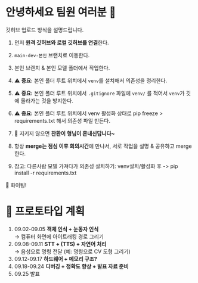 # 안녕하세요 팀원 여러분 👋  
깃허브 업로드 방식을 설명드립니다.  

1. 먼저 **원격 깃허브와 로컬 깃허브를 연결**한다.  
2. `main-dev-본인` 브랜치로 이동한다.  
3. 본인 브랜치 & 본인 모델 폴더에서 작업한다.  
4. ⚠️ **중요:** 본인 폴더 루트 위치에서 `venv`를 설치해서 의존성을 정리한다.  
5. ⚠️ **중요:** 본인 폴더 루트 위치에서 `.gitignore` 파일에 `venv/` 를 적어서 `venv`가 깃에 올라가는 것을 방지한다.
6. ⚠️ **중요:** 본인 폴더 루트 위치에서 venv 활성화 상태로 pip freeze > requirements.txt 해서 의존성 파일 만든다.
7. 🚨 지키지 않으면 **찬환이 형님이 혼내신답니다~**  
8. 항상 **merge는 점심 이후 회의시간**에 만나서, 서로 작업을 설명 & 공유하고 merge한다.

9. 참고: 다른사람 모델 가져다가 의존성 설치하기: venv설치/활성화 후 -> pip install -r requirements.txt

💪 화이팅!


# 📌 프로토타입 계획

1. 09.02-09.05 **객체 인식 + 눈동자 인식**  
   → 컴퓨터 화면에 아이트래킹 경로 그리기  
2. 09.08-09.11 **STT + (TTS) + 자연어 처리**  
   → 음성으로 명령 전달 (예: 명령으로 CV 도형 그리기)  
3. 09.12-09.17 **하드웨어 + 메모리 구조?**  
4. 09.18-09.24 **디버깅 + 정확도 향상 + 발표 자료 준비**
5. 09.25 발표
